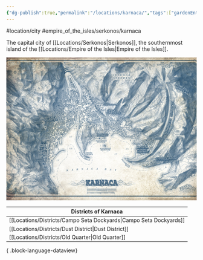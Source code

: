 ```yaml
---
{"dg-publish":true,"permalink":"/locations/karnaca/","tags":["gardenEntry"]}
---
```


#location/city #empire_of_the_isles/serkonos/karnaca

The capital city of [[Locations/Serkonos\|Serkonos]], the southernmost island of the [[Locations/Empire of the Isles\|Empire of the Isles]].

![Map_Karnaca_Topagraphic.jpg](/img/user/Blades%20of%20Karnaca/Maps/Karnaca/Map_Karnaca_Topagraphic.jpg)

| Districts of Karnaca                                                  |
| --------------------------------------------------------------------- |
| [[Locations/Districts/Campo Seta Dockyards\|Campo Seta Dockyards]] |
| [[Locations/Districts/Dust District\|Dust District]]               |
| [[Locations/Districts/Old Quarter\|Old Quarter]]                   |

{ .block-language-dataview}
